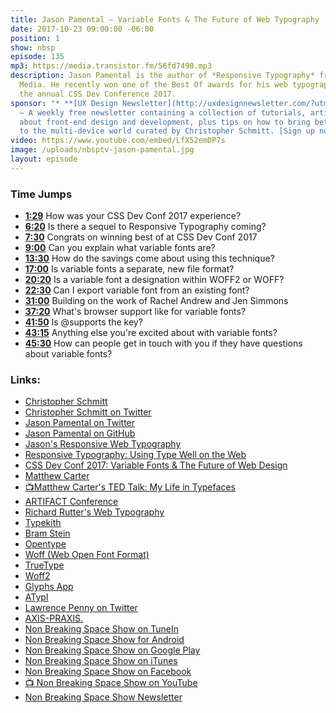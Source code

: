 ```yaml
---
title: Jason Pamental — Variable Fonts & The Future of Web Typography
date: 2017-10-23 09:00:00 -06:00
position: 1
show: nbsp
episode: 135
mp3: https://media.transistor.fm/56fd7490.mp3
description: Jason Pamental is the author of *Responsive Typography* from O’Reilly
  Media. He recently won one of the Best Of awards for his web typography talk at
  the annual CSS Dev Conference 2017.
sponsor: "* **[UX Design Newsletter](http://uxdesignnewsletter.com/?utm_source=nbsptv135&utm_medium=podcast&utm_campaign=uxdesignnewsletter)**
  — A weekly free newsletter containing a collection of tutorials, articles, and videos
  about front-end design and development, plus tips on how to bring better engagement
  to the multi-device world curated by Christopher Schmitt. [Sign up now!](http://uxdesignnewsletter.com/?utm_source=nbsptv135&utm_medium=podcast&utm_campaign=uxdesignnewsletter)"
video: https://www.youtube.com/embed/LfX52emDP7s
image: /uploads/nbsptv-jason-pamental.jpg
layout: episode
---
```


### Time Jumps

* **[1:29](https://goodstuff.fm/nbsp/135#t=1:29)** How was your CSS Dev Conf 2017 experience?
* **[6:20](https://goodstuff.fm/nbsp/135#t=6:20)** Is there a sequel to Responsive Typography coming?
* **[7:30](https://goodstuff.fm/nbsp/135#t=7:30)** Congrats on winning best of at CSS Dev Conf 2017
* **[9:00](https://goodstuff.fm/nbsp/135#t=9:00)** Can you explain what variable fonts are?
* **[13:30](https://goodstuff.fm/nbsp/135#t=13:30)** How do the savings come about using this technique?
* **[17:00](https://goodstuff.fm/nbsp/135#t=17:00)** Is variable fonts a separate, new file format?
* **[20:20](https://goodstuff.fm/nbsp/135#t=20:20)** Is a variable font a designation within WOFF2 or WOFF?
* **[22:30](https://goodstuff.fm/nbsp/135#t=22:30)** Can I export variable font from an existing font?
* **[31:00](https://goodstuff.fm/nbsp/135#t=31:00)** Building on the work of Rachel Andrew and Jen Simmons
* **[37:20](https://goodstuff.fm/nbsp/135#t=37:20)** What's browser support like for variable fonts?
* **[41:50](https://goodstuff.fm/nbsp/135#t=41:50)** Is @supports the key?
* **[43:15](https://goodstuff.fm/nbsp/135#t=43:15)** Anything else you're excited about with variable fonts?
* **[45:30](https://goodstuff.fm/nbsp/135#t=45:30)** How can people get in touch with you if they have questions about variable fonts?

### Links:

* [Christopher Schmitt](http://Christopher.org)
* [Christopher Schmitt on Twitter](https://twitter.com/teleject)
* [Jason Pamental on Twitter](https://twitter.com/jpamental)
* [Jason Pamental on GitHub](https://github.com/jpamental )
* [Jason's Responsive Web Typography](http://rwt.io/)
* [Responsive Typography: Using Type Well on the Web](https://www.amazon.com/Responsive-Typography-Using-Type-Well/dp/1491907096)
* [CSS Dev Conf 2017: Variable Fonts &amp; The Future of Web Design](http://rwt.io/presentations/talk/variable-fonts-future-web-design)
* [Matthew Carter](https://en.wikipedia.org/wiki/Matthew_Carter)
* [📺Matthew Carter's TED Talk: My Life in Typefaces](https://www.ted.com/talks/matthew_carter_my_life_in_typefaces )
* [ARTIFACT Conference](http:www.artifactconf.com)
* [Richard Rutter's Web Typography](http://www.book.webtypography.net/)
* [Typekith](https://typekit.com)
* [Bram Stein](https://www.bramstein.com)
* [Opentype](https://www.myfonts.com/info/opentype/)
* [Woff (Web Open Font Format)](https://developer.mozilla.org/en-US/docs/Web/Guide/WOFF)
* [TrueType](https://www.microsoft.com/typography/WhatIsTrueType.mspx)    
* [Woff2](https://fileinfo.com/extension/woff2)
* [Glyphs App](https://glyphsapp.com)
* [ATypI](https://www.atypi.org/)     
* [Lawrence Penny on Twitter](https://twitter.com/lorp)
* [AXIS-PRAXIS.](http://www.axis-praxis.org/)    
* [Non Breaking Space Show on TuneIn](http://tunein.com/radio/Non-Breaking-Space-Show-p885155/)
* [Non Breaking Space Show for Android](http://subscribeonandroid.com/feeds.goodstuff.fm/nbsp)
* [Non Breaking Space Show on Google Play](https://playmusic.app.goo.gl/?ibi=com.google.PlayMusic&isi=691797987&ius=googleplaymusic&link=https://play.google.com/music/m/Iw5ik6iwalo5vmda5rqyrotdney?t%3DNon_Breaking_Space_Show%26pcampaignid%3DMKT-na-all-co-pr-mu-pod-16)
* [Non Breaking Space Show on iTunes](https://itunes.apple.com/ca/podcast/non-breaking-space-show/id507162981?mt=2&ign-mpt=uo%3D4)
* [Non Breaking Space Show on Facebook](https://www.facebook.com/nbsptv)
* [📺 Non Breaking Space Show on YouTube](https://www.youtube.com/channel/UC--mqA75V3CM8hxId0l7e_g?sub_confirmation=1)
* [Non Breaking Space Show Newsletter](http://newsletter.nonbreakingspace.tv/)
